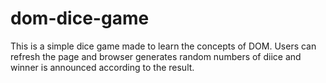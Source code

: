 # dom-dice-game
This is a simple dice game made to learn the concepts of DOM. Users can refresh the page and browser generates random numbers of diice and winner is announced according to the result.
